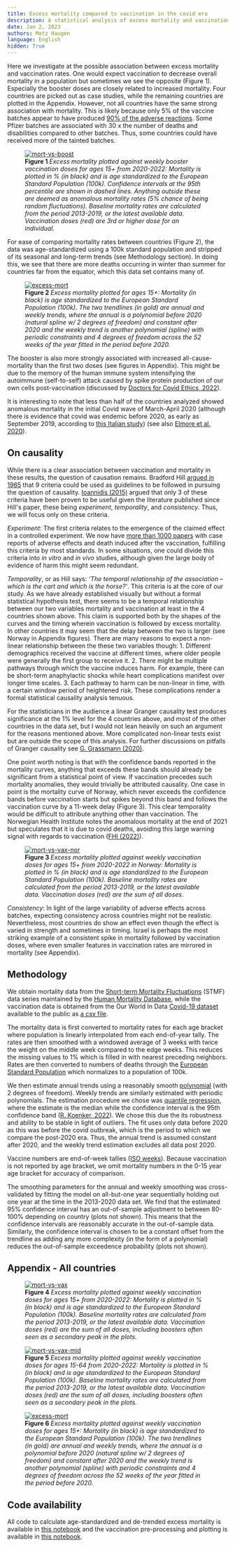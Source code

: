 ```yaml
---
title: Excess mortality compared to vaccination in the covid era 
description: A statistical analysis of excess mortality and vaccination association.
date: Jan 2, 2023
authors: Matz Haugen
language: English
hidden: True
---
```


Here we investigate at the possible association between excess mortality and vaccination rates. One would expect vaccination to decrease overall mortality in a population but sometimes we see the opposite (Figure 1). Especially the booster doses are closely related to increased mortality. Four countries are picked out as case studies, while the remaining countries are plotted in the Appendix. However, not all countries have the same strong association with mortality. This is likely because only 5% of the vaccine batches appear to have produced [90% of the adverse reactions](https://www.howbadismybatch.com). Some Pfizer batches are associated with 30 x the number of deaths and disabilities compared to other batches. Thus, some countries could have received more of the tainted batches.


<figure>
<a target="_blank" href="/excess-mort-en/special_countries_mortality_vs_booster_adult_age_b_sex.jpg">
  <img class="mort-img" src="/excess-mort-en/special_countries_mortality_vs_booster_adult_age_b_sex.jpg" alt="mort-vs-boost">
</a>
<figcaption>
  <b> Figure 1 </b> <i> Excess mortality plotted against weekly booster vaccination doses for ages 15+ from 2020-2022: Mortality is plotted in % (in black) and is age standardized to the European Standard Population (100k). Confidence intervals at the 95th percentile are shown in dashed lines. Anything outside these are deemed as anomalous mortality rates (5% chance of being random fluctuations). Baseline mortality rates are calculated from the period 2013-2019, or the latest available data. Vaccination doses (red) are 3rd or higher dose for an individual.  </i>
  </figcaption>
</figure>

For ease of comparing mortality rates between countries (Figure 2), the data was age-standardized using a 100k standard population and stripped of its seasonal and long-term trends (see Methodology section). In doing this, we see that there are more deaths occurring in winter than summer for countries far from the equator, which this data set contains many of. 

<figure>
<a target="_blank" href="/excess-mort-en/special_countries_mortality_w_trend_b_gender_adult_age.jpg">
  <img class="mort-img" src="/excess-mort-en/special_countries_mortality_w_trend_b_gender_adult_age.jpg" alt="excess-mort">
</a>
<figcaption>
  <b> Figure 2 </b> <i> Excess mortality plotted for ages 15+: Mortality (in black) is age standardized to the European Standard Population (100k). The two trendlines (in gold) are annual and weekly trends, where the annual is a polynomial before 2020 (natural spline w/ 2 degrees of freedom) and constant after 2020 and the weekly trend is another polynomial (spline) with periodic constraints and 4 degrees of freedom across the 52 weeks of the year fitted in the period before 2020. </i>
  </figcaption>
</figure>

The booster is also more strongly associated with increased all-cause-mortality than the first two doses (see figures in Appendix). This might be due to the memory of the human immune system intensifying the autoimmune (self-to-self) attack caused by spike protein production of our own cells post-vaccination (discussed by [Doctors for Covid Ethics, 2022](https://doctors4covidethics.org/boosting-blood-clots-and-leaky-vessels-the-dangers-of-covid-19-vaccines-and-booster-shots/)).

It is interesting to note that less than half of the countries analyzed showed anomalous mortality in the initial Covid wave of March-April 2020 (although there is evidence that covid was endemic before 2020, as early as September 2019, according to [this Italian study](https://journals.sagepub.com/doi/full/10.1177/0300891620974755)) (see also [Elmore et al. 2020](https://www.jmir.org/2020/9/e21562)).

## On causality

While there is a clear association between vaccination and mortality in these results, the question of causation remains. Bradford Hill [argued in 1965](https://journals.sagepub.com/doi/pdf/10.1177/003591576505800503) that 9 criteria could be used as guidelines to be followed in pursuing the question of causality. [Ioannidis (2015)](https://doi.org/10.1002/sim.6825) argued that only 3 of these criteria have been proven to be useful given the literature published since Hill's paper, these being _experiment_, _temporality_, and _consistency_. Thus, we will focus only on these criteria.

_Experiment_: The first criteria relates to the emergence of the claimed effect in a controlled experiment. We now have [more than 1000 papers](https://react19.org/1250-covid-vaccine-reports/) with case reports of adverse effects and death induced after the vaccination, fulfilling this criteria by most standards. In some situations, one could divide this criteria into _in vitro_ and _in vivo_ studies, although given the large body of evidence of harm this might seem redundant. 

_Temporality_, or as Hill says: _‘The temporal relationship of the association – which is the cart and which is the horse?'_. This criteria is at the core of our study. As we have already established visually but without a formal statistical hypothesis test, there seems to be a temporal relationship between our two variables mortality and vaccination at least in the 4 countries shown above. This claim is supported both by the shapes of the curves and the timing wherein vaccination is followed by excess mortality. In other countries it may seem that the delay between the two is larger (see Norway in Appendix figures). There are many reasons to expect a non-linear relationship between the these two variables though: 1. Different demographics received the vaccine at different times, where older people were generally the first group to receive it. 2. There might be multiple pathways through which the vaccine induces harm. For example, there can be short-term anaphylactic shocks while heart complications manifest over longer time scales. 3. Each pathway to harm can be non-linear in time, with a certain window period of heightened risk. These complications render a formal statistical causality analysis tenuous. 

For the statisticians in the audience a linear Granger causality test produces significance at the 1% level for the 4 countries above, and most of the other countries in the data set, but I would not lean heavily on such an argument for the reasons mentioned above. More complicated non-linear tests exist but are outside the scope of this analysis. For further discussions on pitfalls of Granger causality see [G. Grassmann (2020)](https://www.ncbi.nlm.nih.gov/pmc/articles/PMC7578691/). 

One point worth noting is that with the confidence bands reported in the mortality curves, anything that exceeds these bands should already be significant from a statistical point of view. If vaccination precedes such mortality anomalies, they would trivially be attributed causality. One case in point is the mortality curve of Norway, which never exceeds the confidence bands before vaccination starts but spikes beyond this band and follows the vaccination curve by a 11-week delay (Figure 3). This clear temporality would be difficult to attribute anything other than vaccination. The Norwegian Health Institute notes the anomalous mortality at the end of 2021 but speculates that it is due to covid deaths, avoiding this large warning signal with regards to vaccination ([FHI (2022)](https://www.fhi.no/nyheter/2022/overdodelighet-pa-7-prosent-i-2022/)).

<figure>
<a target="_blank" href="/excess-mort-en/norway_excess_mortality_ppl_vs_total_vax.jpg">
  <img class="mort-img" src="/excess-mort-en/norway_excess_mortality_ppl_vs_total_vax.jpg" alt="mort-vs-vax-nor">
</a>
<figcaption>
  <b> Figure 3 </b> <i> Excess mortality plotted against weekly vaccination doses for ages 15+ from 2020-2022 in Norway: Mortality is plotted in % (in black) and is age standardized to the European Standard Population (100k). Baseline mortality rates are calculated from the period 2013-2019, or the latest available data. Vaccination doses (red) are the sum of all doses. </i>
  </figcaption>
</figure>

_Consistency_: In light of the large variability of adverse effects across batches, expecting consistency across countries might not be realistic. Nevertheless, most countries do show an effect even though the effect is varied in strength and sometimes in timing. Israel is perhaps the most striking example of a consistent spike in mortality followed by vaccination doses, where even smaller features in vaccination rates are mirrored in mortality (see Appendix). 


## Methodology

We obtain mortality data from the [Short-term Mortality Fluctuations](https://www.mortality.org/Data/STMF) (STMF) data series maintained by the [Human Mortality Database](https://www.mortality.org/Home/Index), while the vaccination data is obtained from the Our World In Data [Covid-19 dataset](https://github.com/owid/covid-19-data) available to the public as [a csv file](https://github.com/owid/covid-19-data/raw/master/public/data/vaccinations/vaccinations.csv). 

The mortality data is first converted to mortality rates for each age bracket where population is linearly interpolated from each end-of-year tally. The rates are then smoothed with a windowed average of 3 weeks with twice the weight on the middle week compared to the edge weeks. This reduces the missing values to 1% which is filled in with nearest preceding neighbors. Rates are then converted to numbers of deaths through the [European Standard Population](https://www.opendata.nhs.scot/dataset/standard-populations/resource/edee9731-daf7-4e0d-b525-e4c1469b8f69) which normalizes to a population of 100k. 

We then estimate annual trends using a reasonably smooth [polynomial](https://en.wikipedia.org/wiki/Spline_(mathematics)#Algorithm_for_computing_natural_cubic_splines) (with 2 degrees of freedom). Weekly trends are similarly estimated with periodic polynomials. The estimation procedure we chose was [quantile regression](https://en.wikipedia.org/wiki/Quantile_regression), where the estimate is the median while the confidence interval is the 95th confidence band ([R. Koenker, 2022](https://cran.r-project.org/web/packages/quantreg/quantreg.pdf)). We chose this due the its robustness and ability to be stable in light of outliers. The fit uses only data before 2020 as this was before the covid outbreak, which is the period to which we compare the post-2020 era. Thus, the annual trend is assumed constant after 2020, and the weekly trend estimation excludes all data post 2020.  

Vaccine numbers are end-of-week tallies ([ISO weeks](https://en.wikipedia.org/wiki/ISO_week_date)). Because vaccination is not reported by age bracket, we omit mortality numbers in the 0-15 year age bracket for accuracy of comparison. 

The smoothing parameters for the annual and weekly smoothing was cross-validated by fitting the model on all-but-one year sequentially holding out one year at the time in the 2013-2020 data set. We find that the estimated 95% confidence interval has an out-of-sample adjustment to between 80-100% depending on country (plots not shown). This means that the confidence intervals are reasonably accurate in the out-of-sample data. Similarly, the confidence interval is chosen to be a constant offset from the trendline as adding any more complexity (in the form of a polynomial) reduces the out-of-sample exceedence probability (plots not shown).

## Appendix - All countries

<figure>
<a target="_blank" href="/excess-mort-en/all_countries_mortality_vs_vax_adult_age_b_sex.jpg">
  <img class="mort-img-small" src="/excess-mort-en/all_countries_mortality_vs_vax_adult_age_b_sex.jpg" alt="mort-vs-vax">
</a>
<figcaption>
  <b> Figure 4 </b> <i> Excess mortality plotted against weekly vaccination doses for ages 15+ from 2020-2022: Mortality is plotted in % (in black) and is age standardized to the European Standard Population (100k). Baseline mortality rates are calculated from the period 2013-2019, or the latest available data. Vaccination doses (red) are the sum of all doses, including boosters often seen as a secondary peak in the plots.  </i>
  </figcaption>
</figure>

<figure>
<a target="_blank" href="/excess-mort-en/all_countries_mortality_vs_vax_mid_age_b_sex.jpg">
  <img class="mort-img-small" src="/excess-mort-en/all_countries_mortality_vs_vax_mid_age_b_sex.jpg" alt="mort-vs-vax-mid">
</a>
<figcaption>
  <b> Figure 5 </b> <i> Excess mortality plotted against weekly vaccination doses for ages 15-64 from 2020-2022: Mortality is plotted in % (in black) and is age standardized to the European Standard Population (100k). Baseline mortality rates are calculated from the period 2013-2019, or the latest available data. Vaccination doses (red) are the sum of all doses, including boosters often seen as a secondary peak in the plots.  </i>
  </figcaption>
</figure>

<figure>
<a target="_blank" href="/excess-mort-en/all_countries_mortality_w_trend_b_gender_adult_age.jpg">
  <img class="mort-img-small" src="/excess-mort-en/all_countries_mortality_w_trend_b_gender_adult_age.jpg" alt="excess-mort">
</a>
<figcaption>
  <b> Figure 6 </b> <i> Excess mortality plotted against weekly vaccination doses for ages 15+: Mortality (in black) is age standardized to the European Standard Population (100k). The two trendlines (in gold) are annual and weekly trends, where the annual is a polynomial before 2020 (natural spline w/ 2 degrees of freedom) and constant after 2020 and the weekly trend is another polynomial (spline) with periodic constraints and 4 degrees of freedom across the 52 weeks of the year fitted in the period before 2020. </i>
  </figcaption>
</figure>


## Code availability
All code to calculate age-standardized and de-trended excess mortality is available in [this notebook](https://nbviewer.org/url/www.matzhaugen.com/excess-mort-en/all_countries.ipynb) and the vaccination pre-processing and plotting is available in [this notebook](https://nbviewer.org/url/www.matzhaugen.com/excess-mort-en/all_countries_vacc_py.ipynb).